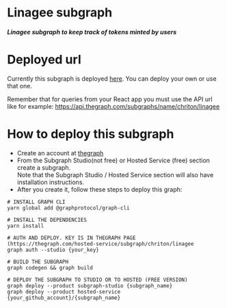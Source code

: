 # Linagee subgraph

##### Linagee subgraph to keep track of tokens minted by users

# Deployed url
Currently this subgraph is deployed [here](https://thegraph.com/hosted-service/subgraph/chriton/linagee). 
You can deploy your own or use that one. 

Remember that for queries from your React app you must use the API url like for example: https://api.thegraph.com/subgraphs/name/chriton/linagee

# How to deploy this subgraph

- Create an account at [thegraph](https://thegraph.com/)
- From the Subgraph Studio(not free) or Hosted Service (free) section create a subgraph.   
  Note that the Subgraph Studio / Hosted Service section will also have installation instructions.
- After you create it, follow these steps to deploy this graph:

```shell
# INSTALL GRAPH CLI 
yarn global add @graphprotocol/graph-cli

# INSTALL THE DEPENDENCIES
yarn install

# AUTH AND DEPLOY. KEY IS IN THEGRAPH PAGE (https://thegraph.com/hosted-service/subgraph/chriton/linagee
graph auth --studio {your_key}

# BUILD THE SUBGRAPH
graph codegen && graph build

# DEPLOY THE SUBGRAPH TO STUDIO OR TO HOSTED (FREE VERSION)
graph deploy --product subgraph-studio {subgraph_name}
graph deploy --product hosted-service {your_github_account}/{subgraph_name}
```
